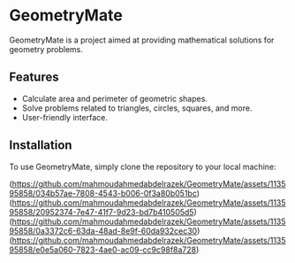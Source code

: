 # GeometryMate

GeometryMate is a project aimed at providing mathematical solutions for geometry problems.

## Features

- Calculate area and perimeter of geometric shapes.
- Solve problems related to triangles, circles, squares, and more.
- User-friendly interface.

## Installation

To use GeometryMate, simply clone the repository to your local machine:

(https://github.com/mahmoudahmedabdelrazek/GeometryMate/assets/113595858/034b57ae-7808-4543-b006-0f3a80b051bc)
(https://github.com/mahmoudahmedabdelrazek/GeometryMate/assets/113595858/20952374-7e47-41f7-9d23-bd7b410505d5)
(https://github.com/mahmoudahmedabdelrazek/GeometryMate/assets/113595858/0a3372c6-63da-48ad-8e9f-60da932cec30)
(https://github.com/mahmoudahmedabdelrazek/GeometryMate/assets/113595858/e0e5a060-7823-4ae0-ac09-cc9c98f8a728)

